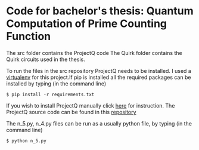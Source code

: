 Code for bachelor's thesis: Quantum Computation of Prime Counting Function
==========================================================================
The src folder contains the ProjectQ code
The Quirk folder contains the Quirk circuits used in the thesis.

To run the files in the src repository ProjectQ needs to be installed. 
I used a [virtualenv](http://docs.python-guide.org/en/latest/dev/virtualenvs/) for this project.If pip is installed all the required packages can be installed by typing (in the command line)
```shell
$ pip install -r requirements.txt
```
If you wish to install ProjectQ manually click [here](http://projectq.readthedocs.io/en/latest/tutorials.html) for instruction.
The ProjectQ source code can be found in this [repository](https://github.com/ProjectQ-Framework/ProjectQ.git)

The n_5.py, n_4.py files can be run as a usually python file, by typing (in the command line)
```shell
$ python n_5.py 
```


